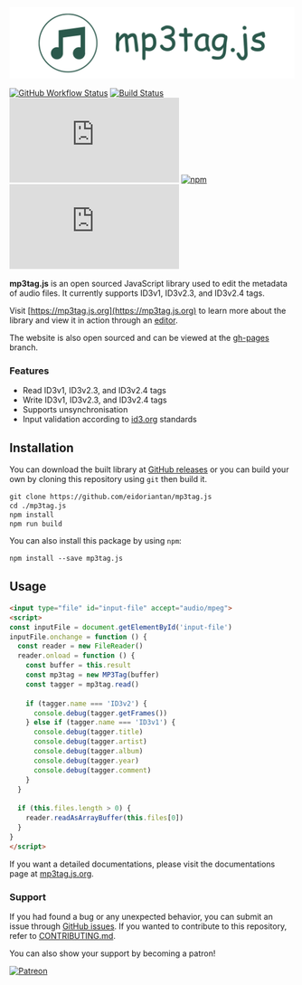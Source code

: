 
[![mp3tag.js Banner](./assets/mp3tag-banner.png)](https://mp3tag.js.org)

[![GitHub Workflow Status](https://img.shields.io/github/workflow/status/eidoriantan/mp3tag.js/Node.js%20CI?label=GitHub%20Workflow)](https://github.com/eidoriantan/mp3tag.js/actions?query=workflow%3A%22Node.js+CI%22)
[![Build Status](https://img.shields.io/travis/com/eidoriantan/mp3tag.js/master?label=Travis%20CI)](https://travis-ci.com/eidoriantan/mp3tag.js)
![David](https://img.shields.io/david/dev/eidoriantan/mp3tag.js)
[![npm](https://img.shields.io/npm/v/mp3tag.js/latest?registry_uri=https%3A%2F%2Fregistry.npmjs.com%2Fmp3tag.js&label=mp3tag.js@latest)](https://npmjs.com/mp3tag.js)
![npm bundle size](https://img.shields.io/bundlephobia/min/mp3tag.js)

**mp3tag.js** is an open sourced JavaScript library used to edit the metadata of
audio files. It currently supports ID3v1, ID3v2.3, and ID3v2.4 tags.

Visit [https://mp3tag.js.org](https://mp3tag.js.org) to learn more about the
library and view it in action through an [editor](https://mp3tag.js.org/editor).

The website is also open sourced and can be viewed at the
[gh-pages](https://github.com/eidoriantan/mp3tag.js/tree/gh-pages) branch.

### Features
 * Read ID3v1, ID3v2.3, and ID3v2.4 tags
 * Write ID3v1, ID3v2.3, and ID3v2.4 tags
 * Supports unsynchronisation
 * Input validation according to [id3.org](http://id3.org) standards

## Installation
You can download the built library at
[GitHub releases](https://github.com/eidoriantan/mp3tag.js/releases) or you can
build your own by cloning this repository using `git` then build it.

```shell
git clone https://github.com/eidoriantan/mp3tag.js
cd ./mp3tag.js
npm install
npm run build
```

You can also install this package by using `npm`:

```shell
npm install --save mp3tag.js
```

## Usage
```html
<input type="file" id="input-file" accept="audio/mpeg">
<script>
const inputFile = document.getElementById('input-file')
inputFile.onchange = function () {
  const reader = new FileReader()
  reader.onload = function () {
    const buffer = this.result
    const mp3tag = new MP3Tag(buffer)
    const tagger = mp3tag.read()

    if (tagger.name === 'ID3v2') {
      console.debug(tagger.getFrames())
    } else if (tagger.name === 'ID3v1') {
      console.debug(tagger.title)
      console.debug(tagger.artist)
      console.debug(tagger.album)
      console.debug(tagger.year)
      console.debug(tagger.comment)
    }
  }

  if (this.files.length > 0) {
    reader.readAsArrayBuffer(this.files[0])
  }
}
</script>
```

If you want a detailed documentations, please visit the documentations page at
[mp3tag.js.org](https://mp3tag.js.org/docs).

### Support
If you had found a bug or any unexpected behavior, you can submit an issue
through [GitHub issues](https://github.com/eidoriantan/mp3tag.js/issues). If you
wanted to contribute to this repository, refer to
[CONTRIBUTING.md](./CONTRIBUTING.md).

You can also show your support by becoming a patron!

[![Patreon](https://c5.patreon.com/external/logo/become_a_patron_button.png)](https://www.patreon.com/eidoriantan)

